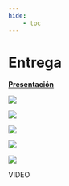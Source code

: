```yaml
---
hide:
    - toc
---
```


# Entrega

**[Presentación](https://docs.google.com/presentation/d/1yc68pNYZU3zyh6zaNFao6ZsjRBGtW_H7-0L8VlCUyx0/edit?usp=sharing)**


![](../images/pre/E1.jpg)

![](../images/pre/E2.jpg)

![](../images/pre/E3.jpg)

![](../images/pre/E4.jpg)

![](../images/pre/E5.jpg)


VIDEO